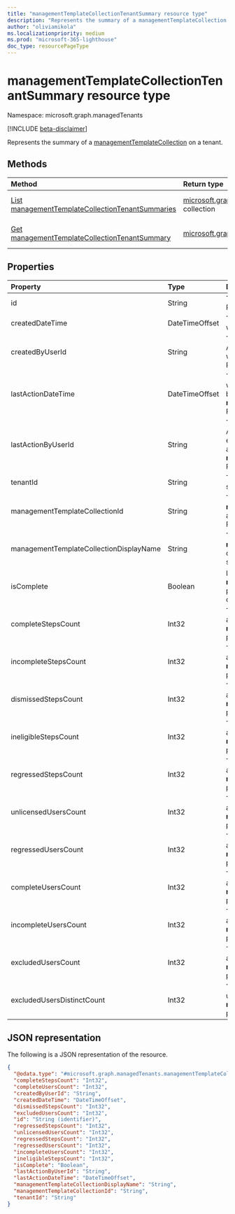```yaml
---
title: "managementTemplateCollectionTenantSummary resource type"
description: "Represents the summary of a managementTemplateCollection on a tenant."
author: "oliviamikola"
ms.localizationpriority: medium
ms.prod: "microsoft-365-lighthouse"
doc_type: resourcePageType
---
```


# managementTemplateCollectionTenantSummary resource type

Namespace: microsoft.graph.managedTenants

[!INCLUDE [beta-disclaimer](../../includes/beta-disclaimer.md)]

Represents the summary of a [managementTemplateCollection](../resources/managedtenants-managementtemplatecollection.md) on a tenant.

## Methods
|Method|Return type|Description|
|:---|:---|:---|
|[List managementTemplateCollectionTenantSummaries](../api/managedtenants-managedtenant-list-managementtemplatecollectiontenantsummaries.md)|[microsoft.graph.managedTenants.managementtemplatecollectiontenantsummary](../resources/managedtenants-managementtemplatecollectiontenantsummary.md) collection|Get a list of the [microsoft.graph.managedTenants.managementTemplateCollectionTenantSummary](../resources/managedtenants-managementtemplatecollectiontenantsummary.md) objects and their properties.|
|[Get managementTemplateCollectionTenantSummary](../api/managedtenants-managementtemplatecollectiontenantsummary-get.md)|[microsoft.graph.managedTenants.managementtemplatecollectiontenantsummary](../resources/managedtenants-managementtemplatecollectiontenantsummary.md)|Read the properties and relationships of a [microsoft.graph.managedTenants.managementTemplateCollectionTenantSummary](../resources/managedtenants-managementtemplatecollectiontenantsummary.md) object.|

## Properties
| Property                                | Type           | Description                                                                                                                                                           |
|:----------------------------------------|:---------------|:----------------------------------------------------------------------------------------------------------------------------------------------------------------------|
| id                                      | String         | The unique identifier for the entity. Required. Read-only.                                                                                                            |
| createdDateTime                         | DateTimeOffset | The date and time when this entity was created. Required. Read-only.                                                                                                  |
| createdByUserId                         | String         | The unique identifier for the Azure Active Directory (Azure AD) user who created this entity. Required. Read-only.                                                    |
| lastActionDateTime                      | DateTimeOffset | The date and time when this entity was last modified. Normally caused by activities in the related **managementTemplateCollections**. Read-only.                      |
| lastActionByUserId                      | String         | The unique identifier for the Azure AD user who last modified this entity. Normally caused by activities in the related **managementTemplateCollections**. Read-only. |
| tenantId                                | String         | The tenant ID associated with this summary. Required. Read-only.                                                                                                      |
| managementTemplateCollectionId          | String         | The unique identifier for the **managementTemplateCollection** associated with this summary. Required. Read-only.                                                     |
| managementTemplateCollectionDisplayName | String         | The **managementTemplateCollection** display name associated with this summary.  Required. Read-only.                                                                 |
| isComplete                              | Boolean        | Indicates whether this **tenantId**, **managementTemplateCollectionId** pair is complete. Required. Read-only.                                                        |
| completeStepsCount                      | Int32          | The number of complete steps associated with this **tenantId**, **managementTemplateCollectionId** pair. Required. Read-only.                                         |
| incompleteStepsCount                    | Int32          | The number of incomplete steps associated with this **tenantId**, **managementTemplateCollectionId** pair. Required. Read-only.                                       |
| dismissedStepsCount                     | Int32          | The number of dismissed steps associated with this **tenantId**, **managementTemplateCollectionId** pair. Required. Read-only.                                        |
| ineligibleStepsCount                    | Int32          | The number of ineligible steps associated with this **tenantId**, **managementTemplateCollectionId** pair. Required. Read-only.                                       |
| regressedStepsCount                    | Int32          | The number of regressed steps associated with this **tenantId**, **managementTemplateCollectionId** pair. Required. Read-only.                                       |
| unlicensedUsersCount                    | Int32          | The number of unlicensed users associated with this **tenantId**, **managementTemplateCollectionId** pair. Required. Read-only.                                       |
| regressedUsersCount                    | Int32          | The number of regressed users associated with this **tenantId**, **managementTemplateCollectionId** pair. Required. Read-only.                                       |
| completeUsersCount                      | Int32          | The number of complete users associated with this **tenantId**, **managementTemplateCollectionId** pair. Required. Read-only.                                         |
| incompleteUsersCount                    | Int32          | The number of incomplete users associated with this **tenantId**, **managementTemplateCollectionId** pair. Required. Read-only.                                       |
| excludedUsersCount                      | Int32          | The number of excluded users associated with this **tenantId**, **managementTemplateCollectionId** pair. Required. Read-only.                                         |
| excludedUsersDistinctCount              | Int32          | The number of distinct excluded users associated with this **tenantId**, **managementTemplateCollectionId** pair. Required. Read-only.                                |

## JSON representation
The following is a JSON representation of the resource.
<!-- {
  "blockType": "resource",
  "keyProperty": "id",
  "@odata.type": "microsoft.graph.managedTenants.managementTemplateCollectionTenantSummary",
  "baseType": "microsoft.graph.entity",
  "openType": false
}
-->
``` json
{
  "@odata.type": "#microsoft.graph.managedTenants.managementTemplateCollectionTenantSummary",
  "completeStepsCount": "Int32",
  "completeUsersCount": "Int32",
  "createdByUserId": "String",
  "createdDateTime": "DateTimeOffset",
  "dismissedStepsCount": "Int32",
  "excludedUsersCount": "Int32",
  "id": "String (identifier)",
  "regressedStepsCount": "Int32",
  "unlicensedUsersCount": "Int32",
  "regressedStepsCount": "Int32",			
  "regressedUsersCount": "Int32",
  "incompleteUsersCount": "Int32",
  "ineligibleStepsCount": "Int32",
  "isComplete": "Boolean",
  "lastActionByUserId": "String",
  "lastActionDateTime": "DateTimeOffset",
  "managementTemplateCollectionDisplayName": "String",
  "managementTemplateCollectionId": "String",
  "tenantId": "String"
}
```
